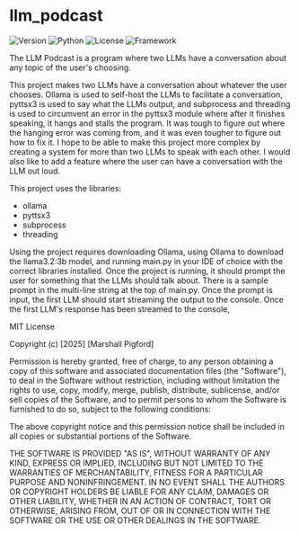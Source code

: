 # llm_podcast

![Version](https://badgen.net/badge/version/1.0.0/blue)
![Python](https://badgen.net/badge/python/3.8%2B/blue)
![License](https://badgen.net/badge/license/MIT/green)
![Framework](https://badgen.net/badge/module/ollama/orange)

The LLM Podcast is a program where two LLMs have a conversation about any 
topic of the user's choosing.

This project makes two LLMs have a conversation about whatever the user chooses. 
Ollama is used to self-host the LLMs to facilitate a conversation, pyttsx3 is 
used to say what the LLMs output, and subprocess and threading is used to 
circumvent an error in the pyttsx3 module where after it finishes speaking, it 
hangs and stalls the program. It was tough to figure out where the hanging error 
was coming from, and it was even tougher to figure out how to fix it. I hope to 
be able to make this project more complex by creating a system for more than two 
LLMs to speak with each other. I would also like to add a feature where the user 
can have a conversation with the LLM out loud.

This project uses the libraries:
 - ollama
 - pyttsx3
 - subprocess
 - threading

Using the project requires downloading Ollama, using Ollama to download the 
llama3.2:3b model, and running main.py in your IDE of choice with the
correct libraries installed. Once the project is running, it should prompt 
the user for something that the LLMs should talk about. There is a sample 
prompt in the multi-line string at the top of main.py. Once the prompt is 
input, the first LLM should start streaming the output to the console. 
Once the first LLM's response has been streamed to the console, 

MIT License

Copyright (c) [2025] [Marshall Pigford]

Permission is hereby granted, free of charge, to any person obtaining a copy
of this software and associated documentation files (the "Software"), to deal
in the Software without restriction, including without limitation the rights
to use, copy, modify, merge, publish, distribute, sublicense, and/or sell
copies of the Software, and to permit persons to whom the Software is
furnished to do so, subject to the following conditions:

The above copyright notice and this permission notice shall be included in all
copies or substantial portions of the Software.

THE SOFTWARE IS PROVIDED "AS IS", WITHOUT WARRANTY OF ANY KIND, EXPRESS OR
IMPLIED, INCLUDING BUT NOT LIMITED TO THE WARRANTIES OF MERCHANTABILITY,
FITNESS FOR A PARTICULAR PURPOSE AND NONINFRINGEMENT. IN NO EVENT SHALL THE
AUTHORS OR COPYRIGHT HOLDERS BE LIABLE FOR ANY CLAIM, DAMAGES OR OTHER
LIABILITY, WHETHER IN AN ACTION OF CONTRACT, TORT OR OTHERWISE, ARISING FROM,
OUT OF OR IN CONNECTION WITH THE SOFTWARE OR THE USE OR OTHER DEALINGS IN THE
SOFTWARE.
